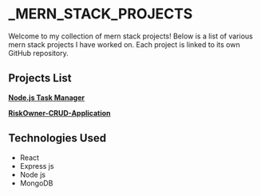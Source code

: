 # _MERN_STACK_PROJECTS

Welcome to my collection of mern stack projects! Below is a list of various mern stack projects I have worked on. Each project is linked to its own GitHub repository.

## Projects List

**[ Node.js Task Manager ](https://github.com/FLAVIYO/node.js_-restful_api/tree/main)**  

**[ RiskOwner-CRUD-Application](https://github.com/FLAVIYO/RiskOwner-CRUD-Application/tree/main)** 

## Technologies Used
- React
- Express js
- Node js
- MongoDB
